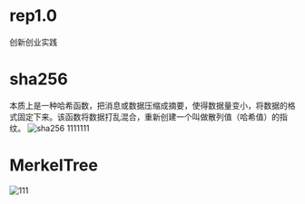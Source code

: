 # rep1.0
创新创业实践
# sha256
本质上是一种哈希函数，把消息或数据压缩成摘要，使得数据量变小，将数据的格式固定下来。该函数将数据打乱混合，重新创建一个叫做散列值（哈希值）的指纹。
![sha256 1111111](https://user-images.githubusercontent.com/109857507/182001848-d86c73b1-c4eb-492d-b241-e3de1ff22c80.png)
# MerkelTree
![111](https://user-images.githubusercontent.com/109857507/182002115-6b5df4db-028f-4d67-94df-e6c14d0a5a3f.png)
